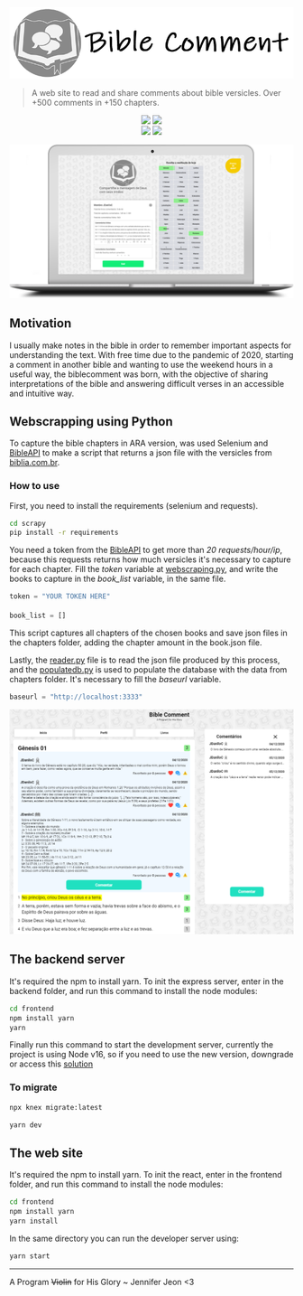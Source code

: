 <p align="center">
  <img src=".github/title.png">
</p>

> A web site to read and share comments about bible versicles.
> Over +500 comments in +150 chapters.

<p align = "center">
  <img src="https://img.shields.io/badge/-Python-black?style=flat&logo=python"/>
  <img src="https://img.shields.io/badge/-React-black?style=flat&logo=react"/>
  </br>
  <img src = "https://deepsource.io/gh/JDaniloC/Biblecomment.svg/?label=resolved+issues&token=FYMaOHvBGRHQpqm0Yr6vJvji"/>
  <img src = "https://api.netlify.com/api/v1/badges/39368106-a270-4767-9045-e217a6256136/deploy-status"/>
</p>

<p align="center">
  <img alt="ADM" src=".github/index.png">
</p>

## Motivation

I usually make notes in the bible in order to remember important aspects for understanding the text. With free time due to the pandemic of 2020, starting a comment in another bible and wanting to use the weekend hours in a useful way, the biblecomment was born, with the objective of sharing interpretations of the bible and answering difficult verses in an accessible and intuitive way.

## Webscrapping using Python

To capture the bible chapters in ARA version, was used Selenium and [BibleAPI](https://www.abibliadigital.com.br/) to make a script that returns a json file with the versicles from [biblia.com.br](http://biblia.com.br/).

### How to use

First, you need to install the requirements (selenium and requests).

```bash
cd scrapy
pip install -r requirements
```

You need a token from the [BibleAPI](https://www.abibliadigital.com.br/) to get more than _20 requests/hour/ip_, because this requests returns how much versicles it's necessary to capture for each chapter. Fill the _token_ variable at [webscraping.py](scrapy/webscraping.py), and write the books to capture in the _book_list_ variable, in the same file.

```py
token = "YOUR TOKEN HERE"

book_list = []
```

This script captures all chapters of the chosen books and save json files in the chapters folder, adding the chapter amount in the book.json file.

Lastly, the [reader.py](scrapy/reader.py) file is to read the json file produced by this process, and the [populatedb.py](scrapy/populatedb.py) is used to populate the database with the data from chapters folder. It's necessary to fill the _baseurl_ variable.

```py
baseurl = "http://localhost:3333"
```

![main](.github/main.png)

## The backend server

It's required the npm to install yarn. To init the express server, enter in the backend folder, and run this command to install the node modules:

```bash
cd frontend
npm install yarn
yarn
```

Finally run this command to start the development server, currently the project is using Node v16, so if you need to use the new version, downgrade or access this [solution](https://stackoverflow.com/questions/69692842/error-message-error0308010cdigital-envelope-routinesunsupported)

### To migrate

```bash
npx knex migrate:latest
```

```bash
yarn dev
```

## The web site

It's required the npm to install yarn. To init the react, enter in the frontend folder, and run this command to install the node modules:

```bash
cd frontend
npm install yarn
yarn install
```

In the same directory you can run the developer server using:

```bash
yarn start
```

---

A Program ~~Violin~~ for His Glory ~ Jennifer Jeon <3
